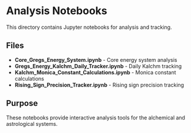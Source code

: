 # Analysis Notebooks

This directory contains Jupyter notebooks for analysis and tracking.

## Files

- **Core_Gregs_Energy_System.ipynb** - Core energy system analysis
- **Gregs_Energy_Kalchm_Daily_Tracker.ipynb** - Daily Kalchm tracking
- **Kalchm_Monica_Constant_Calculations.ipynb** - Monica constant calculations
- **Rising_Sign_Precision_Tracker.ipynb** - Rising sign precision tracking

## Purpose

These notebooks provide interactive analysis tools for the alchemical and astrological systems.
